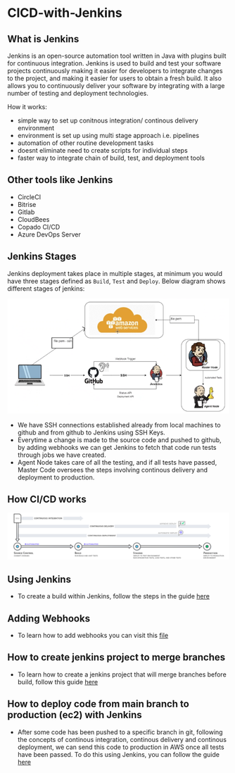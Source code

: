 # CICD-with-Jenkins

## What is Jenkins

Jenkins is an open-source automation tool written in Java with plugins built for continuous integration. Jenkins is used to build and test your software projects continuously making it easier for developers to integrate changes to the project, and making it easier for users to obtain a fresh build. It also allows you to continuously deliver your software by integrating with a large number of testing and deployment technologies.

How it works:

- simple way to set up conitnous integration/ continous delivery environment
- environment is set up using multi stage approach i.e. pipelines
- automation of other routine development tasks
- doesnt eliminate need to create scripts for individual steps
- faster way to integrate chain of build, test, and deployment tools

## Other tools like Jenkins

- CircleCI
- Bitrise
- Gitlab
- CloudBees
- Copado CI/CD
- Azure DevOps Server

## Jenkins Stages

Jenkins deployment takes place in multiple stages, at minimum you would have three stages defined as `Build`, `Test` and `Deploy`. Below diagram shows different stages of jenkins:

![alt text](./assets/jenkins-how-it-works.png)

- We have SSH connections established already from local machines to github and from github to Jenkins using SSH Keys.
- Everytime a change is made to the source code and pushed to github, by adding webhooks we can get Jenkins to fetch that code run tests through jobs we have created.
- Agent Node takes care of all the testing, and if all tests have passed, Master Code oversees the steps involving continous delivery and deployment to production.

## How CI/CD works

![alt text](./assets/continuous_delivery.4f4cddb8556e2b1a0ca0872ace4d5fe2f68bbc58.png)

## Using Jenkins

- To create a build within Jenkins, follow the steps in the guide [here](./jenkins-job.md)

## Adding Webhooks

- To learn how to add webhooks you can visit this [file](./web-hooks.md)

## How to create jenkins project to merge branches

- To learn how to create a jenkins project that will merge branches before build, follow this guide [here](./ci-merge.md)

## How to deploy code from main branch to production (ec2) with Jenkins

- After some code has been pushed to a specific branch in git, following the concepts of continous integration, continous delivery and continous deployment, we can send this code to production in AWS once all tests have been passed. To do this using Jenkins, you can follow the guide [here](./cicd-production.md)
